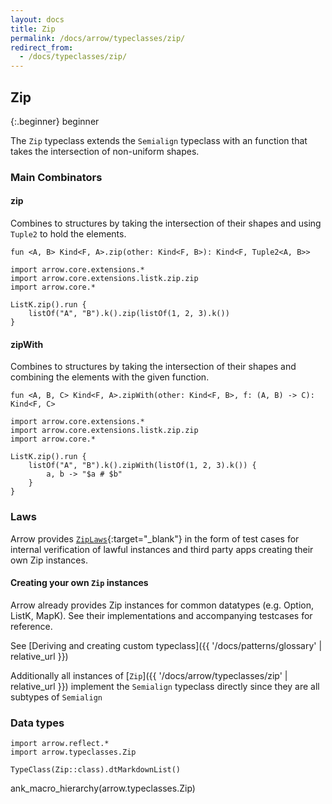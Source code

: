 ```yaml
---
layout: docs
title: Zip
permalink: /docs/arrow/typeclasses/zip/
redirect_from:
  - /docs/typeclasses/zip/
---
```


## Zip

{:.beginner}
beginner

The `Zip` typeclass extends the `Semialign` typeclass with an function that takes the intersection of non-uniform shapes.

### Main Combinators

#### zip

Combines to structures by taking the intersection of their shapes 
and using `Tuple2` to hold the elements.

`fun <A, B> Kind<F, A>.zip(other: Kind<F, B>): Kind<F, Tuple2<A, B>>`

```kotlin:ank
import arrow.core.extensions.*
import arrow.core.extensions.listk.zip.zip
import arrow.core.*

ListK.zip().run {
    listOf("A", "B").k().zip(listOf(1, 2, 3).k())
}
```

#### zipWith

Combines to structures by taking the intersection of their shapes
and combining the elements with the given function.

`fun <A, B, C> Kind<F, A>.zipWith(other: Kind<F, B>, f: (A, B) -> C): Kind<F, C>`

```kotlin:ank
import arrow.core.extensions.*
import arrow.core.extensions.listk.zip.zip
import arrow.core.*

ListK.zip().run {
    listOf("A", "B").k().zipWith(listOf(1, 2, 3).k()) {
        a, b -> "$a # $b"
    }
}
```

### Laws

Arrow provides [`ZipLaws`][functor_laws_source]{:target="_blank"} in the form of test cases for internal verification of lawful instances and third party apps creating their own Zip instances.

#### Creating your own `Zip` instances

Arrow already provides Zip instances for common datatypes (e.g. Option, ListK, MapK). See their implementations
and accompanying testcases for reference.

See [Deriving and creating custom typeclass]({{ '/docs/patterns/glossary' | relative_url }})

Additionally all instances of [`Zip`]({{ '/docs/arrow/typeclasses/zip' | relative_url }}) implement the `Semialign` typeclass directly
since they are all subtypes of `Semialign`

### Data types

```kotlin:ank:replace
import arrow.reflect.*
import arrow.typeclasses.Zip

TypeClass(Zip::class).dtMarkdownList()
```

ank_macro_hierarchy(arrow.typeclasses.Zip)

[functor_source]: https://github.com/arrow-kt/arrow/blob/master/modules/core/arrow-typeclasses/src/main/kotlin/arrow/typeclasses/Zip.kt
[functor_laws_source]: https://github.com/arrow-kt/arrow/blob/master/modules/core/arrow-test/src/main/kotlin/arrow/test/laws/ZipLaws.kt
